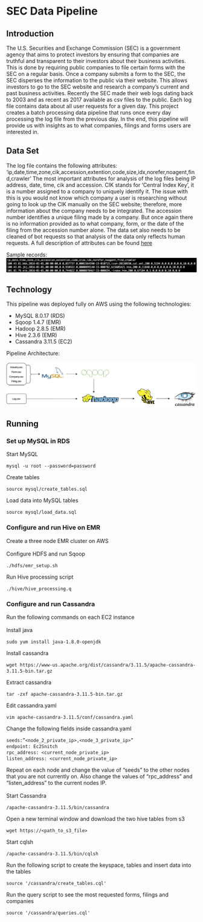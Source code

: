 # SEC Data Pipeline

## Introduction
The U.S. Securities and Exchange Commission (SEC) is a government agency that aims to protect investors by ensuring that companies are truthful and transparent to their investors about their business activities. This is done by requiring public companies to file certain forms with the SEC on a regular basis. Once a company submits a form to the SEC, the SEC disperses the information to the public via their website. This allows investors to go to the SEC website and research a company’s current and past business activities. Recently the SEC made their web logs dating back to 2003 and as recent as 2017 available as csv files to the public. Each log file contains data about all user requests for a given day. This project creates a batch processing data pipeline that runs once every day processing the log file from the previous day. In the end, this pipeline will provide us with insights as to what companies, filings and forms users are interested in.
## Data Set
The log file contains the following attributes: ‘ip,date,time,zone,cik,accession,extention,code,size,idx,norefer,noagent,find,crawler’ 
The most important attributes for analysis of the log files being IP address, date, time, cik and accession. CIK stands for ‘Central Index Key’, it is a number assigned to a company to uniquely identify it. The issue with this is you would not know which company a user is researching without going to look up the CIK manually on the SEC website; therefore, more information about the company needs to be integrated. The accession number identifies a unique filing made by a company. But once again there is no information provided as to what company, form, or the date of the filing from the accession number alone. The data set also needs to be cleaned of bot requests so that analysis of the data only reflects human requests. A full description of attributes can be found [here](https://www.sec.gov/files/EDGAR_variables_FINAL.pdf)

Sample records:<br>
![image](https://github.com/jrowland22/sec-data-pipeline/blob/master/images/sec-sample.png)
## Technology
This pipeline was deployed fully on AWS using the following technologies:
- MySQL 8.0.17 (RDS)
- Sqoop 1.4.7 (EMR)
- Hadoop 2.8.5 (EMR)
- Hive 2.3.6 (EMR)
- Cassandra 3.11.5 (EC2)

Pipeline Architecture:
<br>
<br>
![image](https://github.com/jrowland22/sec-data-pipeline/blob/master/images/sec_pipeline.png)

## Running
### Set up MySQL in RDS
Start MySQL
```
mysql -u root --password=password
```
Create tables
```
source mysql/create_tables.sql
```
Load data into MySQL tables
```
source mysql/load_data.sql
```
### Configure and run Hive on EMR
Create a three node EMR cluster on AWS
<br>
<br>
Configure HDFS and run Sqoop
```
./hdfs/emr_setup.sh
```
Run Hive processing script
```
./hive/hive_processing.q
```
### Configure and run Cassandra
Run the following commands on each EC2 instance
<br>
<br>
Install java
```
sudo yum install java-1.8.0-openjdk
```
Install cassandra
```
wget https://www-us.apache.org/dist/cassandra/3.11.5/apache-cassandra-3.11.5-bin.tar.gz
```
Extract cassandra
```
tar -zxf apache-cassandra-3.11.5-bin.tar.gz
```
Edit cassandra.yaml 
```
vim apache-cassandra-3.11.5/conf/cassandra.yaml
```
Change the following fields inside cassandra.yaml
```
seeds:”<node_2_private_ip>,<node_3_private_ip>”
endpoint: Ec2Snitch
rpc_address: <current_node_private_ip>
listen_address: <current_node_private_ip>
```
Repeat on each node and change the value of “seeds” to the other nodes that you are not currently on. Also change the values of “rpc_address” and “listen_address” to the current nodes IP.
<br>
<br>
Start Cassandra
```
/apache-cassandra-3.11.5/bin/cassandra
```
Open a new terminal window and download the two hive tables from s3
```
wget https://<path_to_s3_file>
```
Start cqlsh 
```
/apache-cassandra-3.11.5/bin/cqlsh
```
Run the following script to create the keyspace, tables and insert data into the tables
```
source '/cassandra/create_tables.cql'
```
Run the query script to see the most requested forms, filings and companies
```
source '/cassandra/queries.cql'
```

